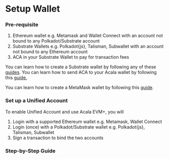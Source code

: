 # Setup Wallet

### Pre-requisite

1. Ethereum wallet e.g. Metamask and Wallet Connect with an account not bound to any Polkadot/Substrate account
2. Substrate Wallets e.g. Polkadot{js}, Talisman, Subwallet with an account not bound to any Ethereum account
3. ACA in your Substrate Wallet to pay for transaction fees

You can learn how to create a Substrate wallet by following any of these [guides](https://wiki.acala.network/get-started/acala-network/acala-account). You can learn how to send ACA to your Acala wallet by following this [guide.](https://wiki.acala.network/integrate/integration/token-transfer)

You can learn how to create a MetaMask wallet by following this [guide](https://www.youtube.com/watch?v=GNPz-Dv5BjM).

### Set up a Unified Account

To enable Unified Account and use Acala EVM+, you will

1. Login with a supported Ethereum wallet e.g. Metamask, Wallet Connect
2. Login (once) with a Polkadot/Substrate wallet e.g. Polkadot{js}, Talisman, Subwallet
3. Sign a transaction to bind the two accounts

### Step-by-Step Guide
